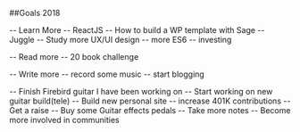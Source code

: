 ##Goals 2018

-- Learn More
  -- ReactJS
  -- How to build a WP template with Sage
  -- Juggle
  -- Study more UX/UI design
  -- more ES6
  -- investing

-- Read more
  -- 20 book challenge

-- Write more
  -- record some music
  -- start blogging

-- Finish Firebird guitar I have been working on
-- Start working on new guitar build(tele)
-- Build new personal site
-- increase 401K contributions
-- Get a raise
-- Buy some Guitar effects pedals
-- Take more notes
-- Become more involved in communities
